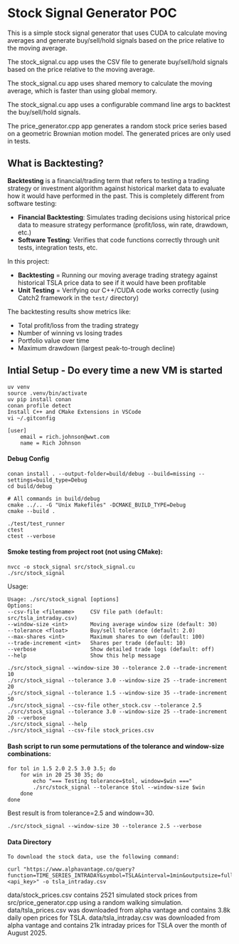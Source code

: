 
Stock Signal Generator POC
====================

This is a simple stock signal generator that uses CUDA to calculate moving averages and generate buy/sell/hold signals based on the price relative to the moving average.

The stock_signal.cu app uses the CSV file to generate buy/sell/hold signals based on the price relative to the moving average.

The stock_signal.cu app uses shared memory to calculate the moving average, which is faster than using global memory.

The stock_signal.cu app uses a configurable command line args to backtest the buy/sell/hold signals.

The price_generator.cpp app generates a random stock price series based on a geometric Brownian motion model. The generated prices are only used in tests.

## What is Backtesting?

**Backtesting** is a financial/trading term that refers to testing a trading strategy or investment algorithm against historical market data to evaluate how it would have performed in the past. This is completely different from software testing:

- **Financial Backtesting**: Simulates trading decisions using historical price data to measure strategy performance (profit/loss, win rate, drawdown, etc.)
- **Software Testing**: Verifies that code functions correctly through unit tests, integration tests, etc.

In this project:
- **Backtesting** = Running our moving average trading strategy against historical TSLA price data to see if it would have been profitable
- **Unit Testing** = Verifying our C++/CUDA code works correctly (using Catch2 framework in the `test/` directory)

The backtesting results show metrics like:
- Total profit/loss from the trading strategy
- Number of winning vs losing trades
- Portfolio value over time
- Maximum drawdown (largest peak-to-trough decline)



## Intial Setup - Do every time a new VM is started

    uv venv
    source .venv/bin/activate
    uv pip install conan
    conan profile detect
    Install C++ and CMake Extensions in VSCode
    vi ~/.gitconfig

    [user]
        email = rich.johnson@wwt.com
        name = Rich Johnson


#### Debug Config

    conan install . --output-folder=build/debug --build=missing --settings=build_type=Debug
    cd build/debug 
    
    # All commands in build/debug
    cmake ../.. -G "Unix Makefiles" -DCMAKE_BUILD_TYPE=Debug
    cmake --build .

    ./test/test_runner
    ctest
    ctest --verbose

#### Smoke testing from project root (not using CMake):

    nvcc -o stock_signal src/stock_signal.cu
    ./src/stock_signal


Usage:

    Usage: ./src/stock_signal [options]
    Options:
    --csv-file <filename>     CSV file path (default: src/tsla_intraday.csv)
    --window-size <int>       Moving average window size (default: 30)
    --tolerance <float>       Buy/sell tolerance (default: 2.0)
    --max-shares <int>        Maximum shares to own (default: 100)
    --trade-increment <int>   Shares per trade (default: 10)
    --verbose                 Show detailed trade logs (default: off)
    --help                    Show this help message

    ./src/stock_signal --window-size 30 --tolerance 2.0 --trade-increment 10
    ./src/stock_signal --tolerance 3.0 --window-size 25 --trade-increment 20
    ./src/stock_signal --tolerance 1.5 --window-size 35 --trade-increment 50
    ./src/stock_signal --csv-file other_stock.csv --tolerance 2.5
    ./src/stock_signal --tolerance 3.0 --window-size 25 --trade-increment 20 --verbose
    ./src/stock_signal --help
    ./src/stock_signal --csv-file stock_prices.csv


#### Bash script to run some permutations of the tolerance and window-size combinations:

    for tol in 1.5 2.0 2.5 3.0 3.5; do
        for win in 20 25 30 35; do
            echo "=== Testing tolerance=$tol, window=$win ==="
            ./src/stock_signal --tolerance $tol --window-size $win
        done
    done

Best result is from tolerance=2.5 and window=30.

    ./src/stock_signal --window-size 30 --tolerance 2.5 --verbose

#### Data Directory

    To download the stock data, use the following command:

    curl "https://www.alphavantage.co/query?function=TIME_SERIES_INTRADAY&symbol=TSLA&interval=1min&outputsize=full&datatype=csv&apikey=<api_key>" -o tsla_intraday.csv

data/stock_prices.csv    contains 2521 simulated stock prices from src/price_generator.cpp using a random walking simulation.
data/tsla_prices.csv     was downloaded from alpha vantage and contains 3.8k daily open prices for TSLA.
data/tsla_intraday.csv   was downloaded from alpha vantage and contains 21k intraday prices for TSLA over the month of August 2025.